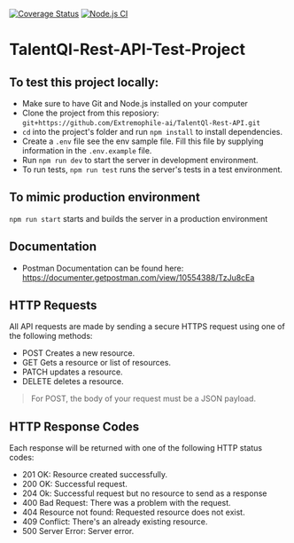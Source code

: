 [![Coverage Status](https://coveralls.io/repos/github/Extremophile-ai/TalentQl-Rest-API/badge.svg?branch=staging)](https://coveralls.io/github/Extremophile-ai/TalentQl-Rest-API?branch=staging)
[![Node.js CI](https://github.com/Extremophile-ai/TalentQl-Rest-API/actions/workflows/nodejs.yml/badge.svg)](https://github.com/Extremophile-ai/TalentQl-Rest-API/actions/workflows/nodejs.yml)

# TalentQl-Rest-API-Test-Project

## To test this project locally:
- Make sure to have Git and Node.js installed on your computer
- Clone the project from this reposiory: `git+https://github.com/Extremophile-ai/TalentQl-Rest-API.git`
- `cd` into the project's folder and run `npm install` to install dependencies.
- Create a `.env` file see the env sample file. Fill this file by supplying information in the `.env.example` file.
- Run `npm run dev` to start the server in development environment.
- To run tests, `npm run test` runs the server's tests in a test environment.

## To mimic production environment
`npm run start` starts and builds the server in a production environment

## Documentation
- Postman Documentation can be found here: https://documenter.getpostman.com/view/10554388/TzJu8cEa

## HTTP Requests
All API requests are made by sending a secure HTTPS request using one of the following methods:

- POST Creates a new resource.
- GET Gets a resource or list of resources.
- PATCH updates a resource.
- DELETE deletes a resource.
> For POST, the body of your request must be a JSON payload.

## HTTP Response Codes
Each response will be returned with one of the following HTTP status codes:
- 201 OK: Resource created successfully.
- 200 OK: Successful request.
- 204 Ok: Successful request but no resource to send as a response
- 400 Bad Request: There was a problem with the request.
- 404 Resource not found: Requested resource does not exist.
- 409 Conflict: There's an already existing resource.
- 500 Server Error: Server error.
